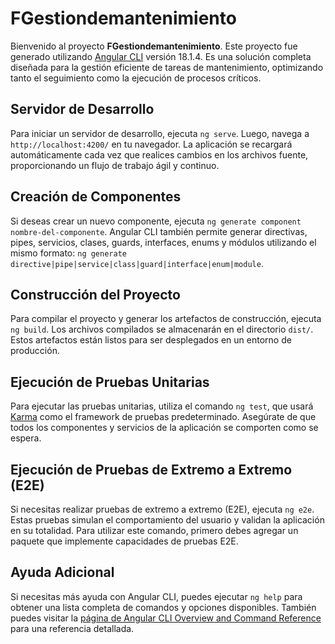 # FGestiondemantenimiento

Bienvenido al proyecto **FGestiondemantenimiento**. Este proyecto fue generado utilizando [Angular CLI](https://github.com/angular/angular-cli) versión 18.1.4. Es una solución completa diseñada para la gestión eficiente de tareas de mantenimiento, optimizando tanto el seguimiento como la ejecución de procesos críticos.

## Servidor de Desarrollo

Para iniciar un servidor de desarrollo, ejecuta `ng serve`. Luego, navega a `http://localhost:4200/` en tu navegador. La aplicación se recargará automáticamente cada vez que realices cambios en los archivos fuente, proporcionando un flujo de trabajo ágil y continuo.

## Creación de Componentes

Si deseas crear un nuevo componente, ejecuta `ng generate component nombre-del-componente`. Angular CLI también permite generar directivas, pipes, servicios, clases, guards, interfaces, enums y módulos utilizando el mismo formato: `ng generate directive|pipe|service|class|guard|interface|enum|module`.

## Construcción del Proyecto

Para compilar el proyecto y generar los artefactos de construcción, ejecuta `ng build`. Los archivos compilados se almacenarán en el directorio `dist/`. Estos artefactos están listos para ser desplegados en un entorno de producción.

## Ejecución de Pruebas Unitarias

Para ejecutar las pruebas unitarias, utiliza el comando `ng test`, que usará [Karma](https://karma-runner.github.io) como el framework de pruebas predeterminado. Asegúrate de que todos los componentes y servicios de la aplicación se comporten como se espera.

## Ejecución de Pruebas de Extremo a Extremo (E2E)

Si necesitas realizar pruebas de extremo a extremo (E2E), ejecuta `ng e2e`. Estas pruebas simulan el comportamiento del usuario y validan la aplicación en su totalidad. Para utilizar este comando, primero debes agregar un paquete que implemente capacidades de pruebas E2E.

## Ayuda Adicional

Si necesitas más ayuda con Angular CLI, puedes ejecutar `ng help` para obtener una lista completa de comandos y opciones disponibles. También puedes visitar la [página de Angular CLI Overview and Command Reference](https://angular.dev/tools/cli) para una referencia detallada.
